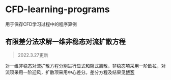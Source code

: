 # CFD-learning-programs
用于保存CFD学习过程中的程序算例

## 有限差分法求解一维非稳态对流扩散方程
> 2022.3.27更新

对一维非稳态对流扩散方程分别进行显式和隐式离散，非稳态项采用一阶欧拉，对流项采用一阶迎风，扩散项采用中心差分。差分方程及结果见[博客](https://www.jianshu.com/p/41ed5f54122d)


